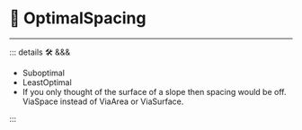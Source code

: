 # 🔻 <via>OptimalSpacing</via>



---

<!-- =================================================== -->
<!-- =================================================== -->
<!-- =================================================== -->
<!-- =================================================== -->
<!-- =================================================== -->
::: details 🛠 <dev>&&&</dev>



- Suboptimal
- LeastOptimal
- If you only thought of the surface of a slope then spacing would be off. ViaSpace instead of ViaArea or ViaSurface.



:::
